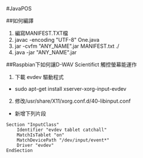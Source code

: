 #JavaPOS 

##如何編譯
1. 編寫MANIFEST.TXT檔	
2. javac -encoding "UTF-8" One.java
3. jar -cvfm "ANY_NAME".jar MANIFEST.txt ./
4. java -jar "ANY_NAME".jar

##Raspbian下如何讓D-WAV Scientifict 觸控螢幕能運作
1. 下載 evdev 驅動程式
* sudo apt-get install xserver-xorg-input-evdev
2. 修改/usr/share/X11/xorg.conf.d/40-libinput.conf
* 新增下列片段
```
Section "InputClass"
    Identifier "evdev tablet catchall"
    MatchIsTablet "on"
    MatchDevicePath "/dev/input/event*"
    Driver "evdev"
EndSection
```
		

